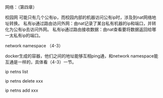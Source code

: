 网络：（第四章）

校园网 可能只有几个公有ip，而校园内部的机器访问公有ip时，涉及到nat网络地址转换。
私有ip通过路由访问外网：由nat记录了某台私有机器的ip和端口，并转化为公有ip去访问外网。
私有ip通过路由接收数据：由nat查看要将数据返回给哪一太私有ip的端口。

network namespace  （4-3）

docker生成的容器，他们之间的地址能够互相ping通，和network namespace能互通是一样的，具体看（4-3）一节。

ip netns list

ip netns delete  xxx

ip netns add xxx